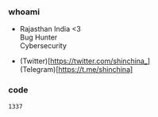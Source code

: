 ### whoami
- Rajasthan India <3  
  Bug Hunter  
  Cybersecurity
  
- (Twitter)[https://twitter.com/shinchina_]  
  (Telegram)[https://t.me/shinchina]

### code
    1337
